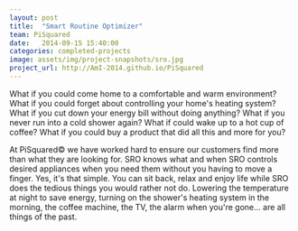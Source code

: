 ```yaml
---
layout: post
title:  "Smart Routine Optimizer"
team: PiSquared
date:   2014-09-15 15:40:00
categories: completed-projects
image: assets/img/project-snapshots/sro.jpg
project_url: http://AmI-2014.github.io/PiSquared
---
```


What if you could come home to a comfortable and warm environment?
What if you could forget about controlling your home's heating system?
What if you cut down your energy bill without doing anything?
What if you never run into a cold shower again?
What if could wake up to a hot cup of coffee?
What if you could buy a product that did all this and more for you?

At PiSquared&copy; we have worked hard to ensure our customers find more than what they are looking for.
SRO knows what and when
SRO controls desired appliances when you need them without you having to move a finger. Yes, it's that simple. You can sit back, relax and enjoy life while SRO does the tedious things you would rather not do.
Lowering the temperature at night to save energy, turning on the shower's heating system in the morning, the coffee machine, the TV, the alarm when you're gone... are all things of the past.
